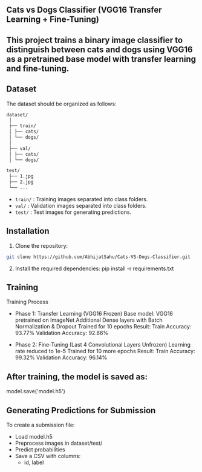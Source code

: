 ## Cats vs Dogs Classifier (VGG16 Transfer Learning + Fine-Tuning)
This project trains a binary image classifier to distinguish between cats and dogs using **VGG16** as a pretrained base model with transfer learning and fine-tuning.
---

## Dataset
The dataset should be organized as follows:

```bash
dataset/
 │
 ├── train/
 │ ├── cats/
 │ └── dogs/
 │
 ├── val/
 │ ├── cats/
 │ └── dogs/

test/
 ├── 1.jpg
 ├── 2.jpg
 └── ...
```

 - `train/` : Training images separated into class folders.
 - `val/` : Validation images separated into class folders.
 - `test/` : Test images for generating predictions.

## Installation

1. Clone the repository:
```bash
git clone https://github.com/AbhijatSahu/Cats-VS-Dogs-Classifier.git

```
2. Install the required dependencies:
pip install -r requirements.txt

## Training
Training Process
 - Phase 1: Transfer Learning (VGG16 Frozen)
Base model: VGG16 pretrained on ImageNet
Additional Dense layers with Batch Normalization & Dropout
Trained for 10 epochs
Result:
Train Accuracy: 93.77%
Validation Accuracy: 92.86%

 - Phase 2: Fine-Tuning (Last 4 Convolutional Layers Unfrozen)
Learning rate reduced to 1e-5
Trained for 10 more epochs
Result:
Train Accuracy: 99.32%
Validation Accuracy: 96.14%

## After training, the model is saved as:
model.save('model.h5')

## Generating Predictions for Submission
To create a submission file:
 - Load model.h5
 - Preprocess images in dataset/test/
 - Predict probabilities
 - Save a CSV with columns:
   - id, label
